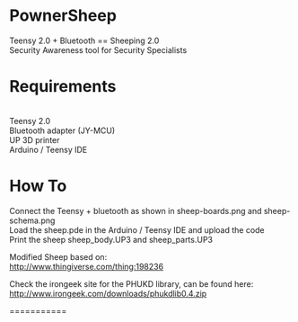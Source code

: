 PownerSheep
===========

Teensy 2.0 + Bluetooth == Sheeping 2.0<br>
Security Awareness tool for Security Specialists<br>

<h1>Requirements</h1>
<br>
Teensy 2.0<br>
Bluetooth adapter (JY-MCU)<br>
UP 3D printer<br>
Arduino / Teensy IDE<br>

<h1>How To</h1>

Connect the Teensy + bluetooth as shown in sheep-boards.png and sheep-schema.png<br>
Load the sheep.pde in the Arduino / Teensy IDE and upload the code<br>
Print the sheep sheep_body.UP3 and sheep_parts.UP3<br>

Modified Sheep based on:<br>
http://www.thingiverse.com/thing:198236<br>

Check the irongeek site for the PHUKD library, can be found here:<br>
http://www.irongeek.com/downloads/phukdlib0.4.zip

===========
